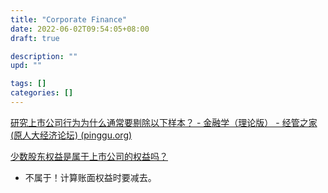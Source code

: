 ```yaml
---
title: "Corporate Finance"
date: 2022-06-02T09:54:05+08:00
draft: true

description: ""
upd: ""

tags: []
categories: []
---
```


<!--more-->

[研究上市公司行为为什么通常要剔除以下样本？ - 金融学（理论版） - 经管之家(原人大经济论坛) (pinggu.org)](https://bbs.pinggu.org/thread-10589237-1-1.html)


[少数股东权益是属于上市公司的权益吗？](https://www.zhihu.com/question/475246328)
- 不属于！计算账面权益时要减去。